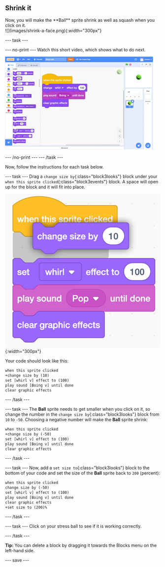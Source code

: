 ## Shrink it

<div style="display: flex; flex-wrap: wrap">
<div style="flex-basis: 200px; flex-grow: 1; margin-right: 15px;">
Now, you will make the **Ball** sprite shrink as well as squash when you click on it.
</div>
<div>
![](images/shrink-a-face.png){:width="300px"}
</div>
</div>

--- task ---

--- no-print ---
Watch this short video, which shows what to do next.

![screenshot](images/balls-step5.gif) 

--- /no-print ---
--- /task ---

Now, follow the instructions for each task below.

--- task ---
Drag a `change size by`{:class="block3looks"} block under your `when this sprite clicked`{:class="block3events"} block. A space will open up for the block and it will fit into place. 

![screenshot](images/balls-change-size-snap.png){:width="300px"}

Your code should look like this:

```blocks3
when this sprite clicked
+change size by (10)
set [whirl v] effect to (100)
play sound [Boing v] until done
clear graphic effects
```
--- /task ---

--- task ---
The **Ball** sprite needs to get smaller when you click on it, so change the number in the `change size by`{:class="block3looks"} block from `10` to `-50`. Choosing a negative number will make the **Ball** sprite shrink:

```blocks3
when this sprite clicked
+change size by (-50)
set [whirl v] effect to (100)
play sound [Boing v] until done
clear graphic effects
```
--- /task ---

--- task ---
Now, add a `set size to`{:class="block3looks"} block to the bottom of your code and set the size of the **Ball** sprite back to `200` (percent): 

```blocks3
when this sprite clicked
change size by (-50)
set [whirl v] effect to (100)
play sound [Boing v] until done
clear graphic effects
+set size to (200)%
```

--- /task ---

--- task ---
Click on your stress ball to see if it is working correctly. 

--- /task ---

__Tip:__ You can delete a block by dragging it towards the Blocks menu on the left-hand side.

--- save ---
